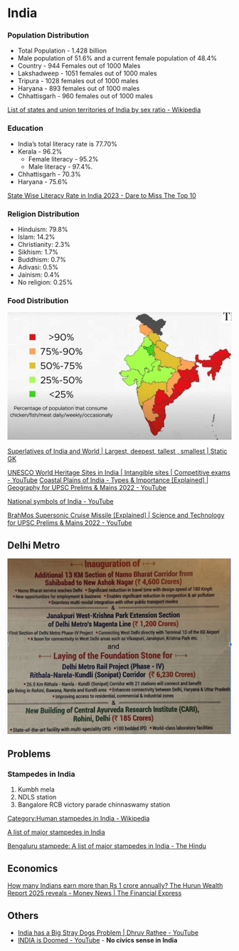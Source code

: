 # India

### Population Distribution

- Total Population - 1.428 billion
- Male population of 51.6% and a current female population of 48.4%
- Country - 944 Females out of 1000 Males
- Lakshadweep - 1051 females out of 1000 males
- Tripura - 1028 females out of 1000 males
- Haryana - 893 females out of 1000 males
- Chhattisgarh - 960 females out of 1000 males

[List of states and union territories of India by sex ratio - Wikipedia](https://en.wikipedia.org/wiki/List_of_states_and_union_territories_of_India_by_sex_ratio)

### Education

- India’s total literacy rate is 77.70%
- Kerala - 96.2%
    - Female literacy - 95.2%
    - Male literacy - 97.4%.
- Chhattisgarh - 70.3%
- Haryana - 75.6%

[State Wise Literacy Rate in India 2023 - Dare to Miss The Top 10](https://onlineschoolsindia.in/school-guide/state-wise-literacy-rate-in-india/)

### Religion Distribution

- Hinduism: 79.8%
- Islam: 14.2%
- Christianity: 2.3%
- Sikhism: 1.7%
- Buddhism: 0.7%
- Adivasi: 0.5%
- Jainism: 0.4%
- No religion: 0.25%

### Food Distribution

![image](../../media/India-image1.jpg)

[Superlatives of India and World | Largest, deepest, tallest , smallest | Static GK](https://www.youtube.com/watch?v=3_w5x_N5xks)

[UNESCO World Heritage Sites in India | Intangible sites | Competitive exams - YouTube](https://www.youtube.com/watch?v=DpcbulG7QJE&ab_channel=LearnwithFinology)
[Coastal Plains of India - Types & Importance [Explained] | Geography for UPSC Prelims & Mains 2022 - YouTube](https://www.youtube.com/watch?v=Kn5S0Sw0MNc)

[National symbols of India - YouTube](https://www.youtube.com/watch?v=-ImDjAuGVoU)

[BrahMos Supersonic Cruise Missile [Explained] | Science and Technology for UPSC Prelims & Mains 2022 - YouTube](https://www.youtube.com/watch?v=1gwRy8t2wCA)

## Delhi Metro

![Delhi Metro New Phase](../../media/Screenshot%202025-02-08%20at%209.41.37%20PM.jpg)

## Problems

### Stampedes in India

1. Kumbh mela
2. NDLS station
3. Bangalore RCB victory parade chinnaswamy station

[Category:Human stampedes in India - Wikipedia](https://en.wikipedia.org/wiki/Category:Human_stampedes_in_India)

[A list of major stampedes in India](https://www.hindustantimes.com/india-news/a-list-of-major-stampedes-in-india-101749063669232.html)

[Bengaluru stampede: A list of major stampedes in India - The Hindu](https://www.thehindu.com/news/national/major-stampedes-in-india-list/article69659616.ece)

## Economics

[How many Indians earn more than Rs 1 crore annually? The Hurun Wealth Report 2025 reveals - Money News \| The Financial Express](https://www.financialexpress.com/money/how-many-indians-earn-more-than-rs-1-crore-annually-the-hurun-wealth-report-2025-reveals-3983400/)

## Others

- [India has a Big Stray Dogs Problem | Dhruv Rathee - YouTube](https://www.youtube.com/watch?v=tMsf6i7yID8)
- [INDIA is Doomed - YouTube](https://youtu.be/bJ8Mz_HZMN4) - **No civics sense in India**
